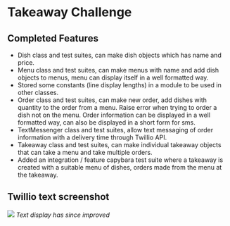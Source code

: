 


Takeaway Challenge
==================

Completed Features
-------
* Dish class and test suites, can make dish objects which has name and price.
* Menu class and test suites, can make menus with name and add dish objects to menus, menu can display itself in a well formatted way.
* Stored some constants (line display lengths) in a module to be used in other classes.
* Order class and test suites, can make new order, add dishes with quantity to the order from a menu. Raise error when trying to order a dish not on the menu.  Order information can be displayed in a well formatted way, can also be displayed in a short form for sms.
* TextMessenger class and test suites, allow text messaging of order information with a delivery time through Twillio API.
* Takeaway class and test suites, can make individual takeaway objects that can take a menu and take multiple orders.
* Added an integration / feature capybara test suite where a takeaway is created with a suitable menu of dishes, orders made from the menu at the takeaway.

Twillio text screenshot
-----
![](http://i.imgur.com/jS1B2dE.png)
_Text display has since improved_
